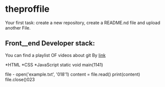 # theproffile
Your first task: create a new repository, create a README.nd file and upload another File.

## Front__end Developer stack:

You can find a playlist OF videos about git By [link](https://www.youtube.com/watch?v=fSBu9zquZWA&t=1s)

*HTML
﻿﻿*CSS
﻿﻿*JavaScript
  static void main(1141)

file - open('example.txt', '018'1)
content = file.read()
print(content)
file.close()023
